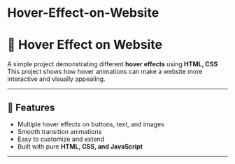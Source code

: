 # Hover-Effect-on-Website
# 🎨 Hover Effect on Website

A simple project demonstrating different **hover effects** using **HTML, CSS**
This project shows how hover animations can make a website more interactive and visually appealing.

---

## 🚀 Features
- Multiple hover effects on buttons, text, and images  
- Smooth transition animations  
- Easy to customize and extend  
- Built with pure **HTML, CSS, and JavaScript**  

---

